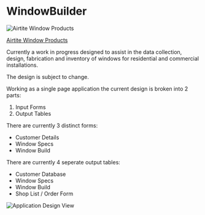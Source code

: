 # WindowBuilder

![Airtite Window Products](https://github.com/FrostyDesigner/WindowBuilder/blob/master/img/logo2.png)

[Airtite Window Products](http://www.airtiteproducts.com/)


Currently a work in progress designed to assist in the data collection, design, fabrication and inventory of windows for residential  and commercial installations.

The design is subject to change.

Working as a single page application the current design is broken into 2 parts:
1. Input Forms
2. Output Tables

There are currently 3 distinct forms:
- Customer Details
- Window Specs
- Window Build

There are currently 4 seperate output tables:
- Customer Database
- Window Specs
- Window Build
- Shop List / Order Form

![Application Design View](https://github.com/FrostyDesigner/WindowBuilder/blob/master/img/applicationView.png)
